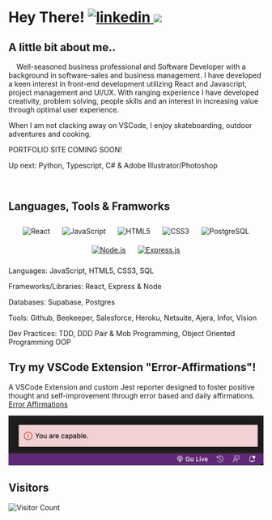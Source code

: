 <h1>Hey There! <a href="https://linkedin.com/in/zachary-sultan" target="_blank" align="center">
  <img src=https://img.shields.io/badge/linkedin-%231E77B5.svg?&style=for-the-badge&logo=linkedin&logoColor=white alt=linkedin style="margin-left: auto;" />
</a>
  <a href="mailto:zacharyjsultan@gmail.com">
  <img src="https://img.shields.io/badge/email-EA4335?style=for-the-badge&logo=gmail&logoColor=fff">
</a>
</h1>

## A little bit about me..
&nbsp;&nbsp;&nbsp;&nbsp;Well-seasoned business professional and Software Developer with a background in software-sales and business management. I have developed a keen interest in front-end development utilizing React and Javascript, project management and UI/UX. With ranging experience I have developed creativity, problem solving, people skills and an interest in increasing value through optimal user experience.

When I am not clacking away on VSCode, I enjoy skateboarding, outdoor adventures and cooking. 

PORTFOLIO SITE COMING SOON!

Up next: Python, Typescript, C# & Adobe Illustrator/Photoshop

<br/>  


## Languages, Tools & Framworks
<div align="center">
<img style="margin: 10px" src="https://profilinator.rishav.dev/skills-assets/react-original-wordmark.svg" alt="React" height="40" /> 
<img style="margin: 10px" src="https://profilinator.rishav.dev/skills-assets/javascript-original.svg" alt="JavaScript" height="40" />
<img style="margin: 10px" src="https://profilinator.rishav.dev/skills-assets/html5-original-wordmark.svg" alt="HTML5" height="40" />
<img style="margin: 10px" src="https://profilinator.rishav.dev/skills-assets/css3-original-wordmark.svg" alt="CSS3" height="40" />
<img style="margin: 10px" src="https://user-images.githubusercontent.com/24623425/36042969-f87531d4-0d8a-11e8-9dee-e87ab8c6a9e3.png" alt="PostgreSQL" height="40" />
  <a href="https://nodejs.org/" target="_blank"><img style="margin: 10px" src="https://profilinator.rishav.dev/skills-assets/nodejs-original-wordmark.svg" alt="Node.js" height="50" /></a>  
  <a href="https://expressjs.com/" target="_blank"><img style="margin: 10px" src="https://profilinator.rishav.dev/skills-assets/express-original-wordmark.svg" alt="Express.js" height="50" /></a>  


</div>

Languages: JavaScript, HTML5, CSS3, SQL 

Frameworks/Libraries: React, Express & Node 

Databases: Supabase, Postgres 

Tools: Github, Beekeeper, Salesforce, Heroku, Netsuite, Ajera, Infor, Vision 

Dev Practices: TDD, DDD Pair & Mob Programming, Object Oriented Programming OOP 


## Try my VSCode Extension "Error-Affirmations"!

A VSCode Extension and custom Jest reporter designed to foster positive thought and self-improvement through error based and daily affirmations.
[Error Affirmations](https://marketplace.visualstudio.com/items?itemName=VSCodeEmpaths.erroraffirmations&ssr=false#overview)

<p align="center">
<img src="./notificationbar.png" alt="Notification-Affirmations-Example" width="800" /></p>

## Visitors
![Visitor Count](https://profile-counter.glitch.me/{Zacharyjsultan}/count.svg)





